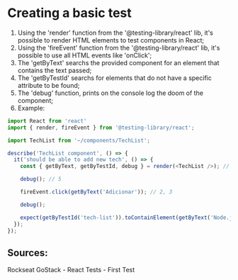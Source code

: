 # Creating a basic test

1. Using the 'render' function from the '@testing-library/react' lib, it's possible to render HTML elements to test components in React; 
2. Using the 'fireEvent' function from the '@testing-library/react' lib, it's possible to use all HTML events like 'onClick'; 
3. The 'getByText' searchs the provided component for an element that contains the text passed;
4. The 'getByTestId' searchs for elements that do not have a specific attribute to be found;
5. The 'debug' function, prints on the console log the doom of the component; 
6. Example:
```javascript
import React from 'react'
import { render, fireEvent } from '@testing-library/react';

import TechList from '~/components/TechList';

describe('TechList component', () => {
  it('should be able to add new tech', () => {
    const { getByText, getByTestId, debug } = render(<TechList />); // 1

    debug(); // 5

    fireEvent.click(getByText('Adicionar')); // 2, 3

    debug();

    expect(getByTestId('tech-list')).toContainElement(getByText('Node.js')); // 4
  });
});
``` 

## Sources:
Rockseat GoStack - React Tests - First Test